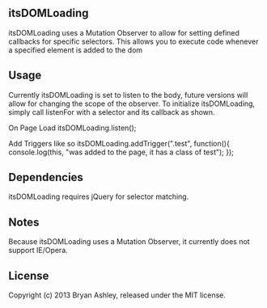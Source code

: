 ## itsDOMLoading
itsDOMLoading uses a Mutation Observer to allow for setting defined callbacks for specific selectors. This allows you to execute code whenever a specified element is added to the dom

## Usage
Currently itsDOMLoading is set to listen to the body, future versions will allow for changing the scope of the observer. To initialize itsDOMLoading, simply call listenFor with a selector and its callback as shown.

On Page Load
    itsDOMLoading.listen();

Add Triggers like so 
    itsDOMLoading.addTrigger(".test", function(){
      console.log(this, "was added to the page, it has a class of test");
    });

## Dependencies
itsDOMLoading requires jQuery for selector matching.

## Notes
Because itsDOMLoading uses a Mutation Observer, it currently does not support IE/Opera.
    

## License
Copyright (c) 2013 Bryan Ashley, released under the MIT license.